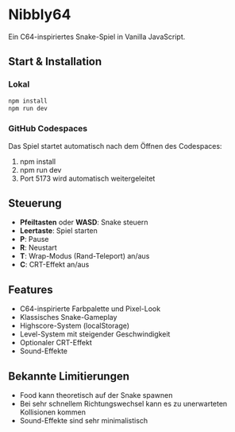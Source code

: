 # Nibbly64

Ein C64-inspiriertes Snake-Spiel in Vanilla JavaScript.

## Start & Installation

### Lokal

```bash
npm install
npm run dev
```

### GitHub Codespaces

Das Spiel startet automatisch nach dem Öffnen des Codespaces:

1. npm install
2. npm run dev
3. Port 5173 wird automatisch weitergeleitet

## Steuerung

- **Pfeiltasten** oder **WASD**: Snake steuern
- **Leertaste**: Spiel starten
- **P**: Pause
- **R**: Neustart
- **T**: Wrap-Modus (Rand-Teleport) an/aus
- **C**: CRT-Effekt an/aus

## Features

- C64-inspirierte Farbpalette und Pixel-Look
- Klassisches Snake-Gameplay
- Highscore-System (localStorage)
- Level-System mit steigender Geschwindigkeit
- Optionaler CRT-Effekt
- Sound-Effekte

## Bekannte Limitierungen

- Food kann theoretisch auf der Snake spawnen
- Bei sehr schnellem Richtungswechsel kann es zu unerwarteten Kollisionen kommen
- Sound-Effekte sind sehr minimalistisch
